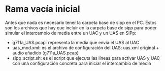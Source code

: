 # Rama vacía inicial
Antes que nada es necesario tener la carpeta base de sipp en el PC.
Estos son los archivos que hay que incluir en la carpeta base de sipp para poder simular el intercambio de media entre un UAC y un UAS en SIPp:
  - g711a_UAS.pcap: representa la media que envía el UAS al UAC
  - uas_mod.xml: es el archivo de configuración del UAS: uas.xml original + audio añadido (g711a_UAS.pcap)
  - sipp_script.sh: es el script que ejecuta las líneas para activar UAS y UAC con una configuración concreta para iniciar el intercambio de media 


